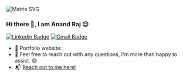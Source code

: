 ![Matrix SVG](https://github.com/anandr07/Temp/blob/main/kira.gif)

<!-- <h3> Hi there 👋, I am Anand Raj 😊</h3> -->
### Hi there 👋, I am Anand Raj 😊
[![Linkedin Badge](https://img.shields.io/badge/-anandraj-blue?style=flat-square&logo=Linkedin&logoColor=white&link=https://www.linkedin.com/in/anand-raj-4334a91b3/)](https://www.linkedin.com/in/anand-raj-4334a91b3/)
[![Gmail Badge](https://img.shields.io/badge/-anand.raj@gwu.edu-c14438?style=flat-square&logo=Gmail&logoColor=white&link=mailto:anand.raj@gwu.edu)](mailto:anand.raj@gwu.edu) 


- 🎯 Portfolio website: 
- 💬 Feel free to reach out with any questions, I'm more than happy to assist. :smile:
- 📬 [Reach out to me here!](https://www.linkedin.com/in/anand-raj-4334a91b3/)

<!--
**anandr07/anandr07** is a ✨ _special_ ✨ repository because its `README.md` (this file) appears on your GitHub profile.

Here are some ideas to get you started:

- 🔭 I’m currently working on ...
- 🌱 I’m currently learning ...
- 👯 I’m looking to collaborate on ...
- 🤔 I’m looking for help with ...
- 💬 Ask me about ...
- 📫 How to reach me: ...
- 😄 Pronouns: ...
- ⚡ Fun fact: ...
-->
